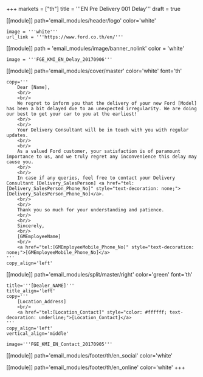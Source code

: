 +++
markets = ["th"]
title = '''EN Pre Delivery 001 Delay'''
draft = true

[[module]]
path='email_modules/header/logo'
color='white'

	image = '''white'''
	url_link = '''https://www.ford.co.th/en/'''

[[module]]
path = 'email_modules/image/banner_nolink'
color = 'white'

	image = '''FGE_KMI_EN_Delay_20170906'''

[[module]]
path='email_modules/cover/master'
color='white'
font='th'

	copy='''
		Dear [Name],
		<br/>
		<br/>
		We regret to inform you that the delivery of your new Ford [Model] has been a bit delayed due to an unexpected irregularity. We are doing our best to get your car to you at the earliest!
		<br/>
		<br/>
		Your Delivery Consultant will be in touch with you with regular updates.
		<br/>
		<br/>
		As a valued Ford customer, your satisfaction is of paramount importance to us, and we truly regret any inconvenience this delay may cause you. 
		<br/>
		<br/>
		In case if any queries, feel free to contact your Delivery Consultant [Delivery_SalesPerson] <a href="tel:[Delivery_SalesPerson_Phone_No]" style="text-decoration: none;">[Delivery_SalesPerson_Phone_No]</a>.
		<br/>
		<br/>
		Thank you so much for your understanding and patience.
		<br/>
		<br/>
		Sincerely,
		<br/>
		[GMEmployeeName]
		<br/>
		<a href="tel:[GMEmployeeMobile_Phone_No]" style="text-decoration: none;">[GMEmployeeMobile_Phone_No]</a>
	'''
	copy_align='left'

[[module]]
path='email_modules/split/master/right'
color='green'
font='th'

	title='''[Dealer_NAME]'''
	title_align='left'
	copy='''
		[Location_Address]
		<br/>
		<a href="tel:[Location_Contact]" style="color: #ffffff; text-decoration: underline;">[Location_Contact]</a>
	'''
	copy_align='left'
	vertical_align='middle'

	image='''FGE_KMI_EN_Contact_20170905'''

[[module]]
path='email_modules/footer/th/en_social'
color='white'

[[module]]
path='email_modules/footer/th/en_online'
color='white'
+++